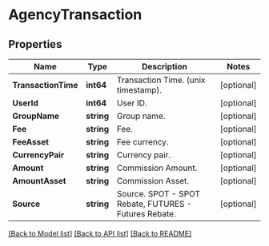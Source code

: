 # AgencyTransaction

## Properties

Name | Type | Description | Notes
------------ | ------------- | ------------- | -------------
**TransactionTime** | **int64** | Transaction Time. (unix timestamp). | [optional] 
**UserId** | **int64** | User ID. | [optional] 
**GroupName** | **string** | Group name. | [optional] 
**Fee** | **string** | Fee. | [optional] 
**FeeAsset** | **string** | Fee currency. | [optional] 
**CurrencyPair** | **string** | Currency pair. | [optional] 
**Amount** | **string** | Commission Amount. | [optional] 
**AmountAsset** | **string** | Commission Asset. | [optional] 
**Source** | **string** | Source. SPOT - SPOT Rebate, FUTURES - Futures Rebate. | [optional] 

[[Back to Model list]](../README.md#documentation-for-models) [[Back to API list]](../README.md#documentation-for-api-endpoints) [[Back to README]](../README.md)


